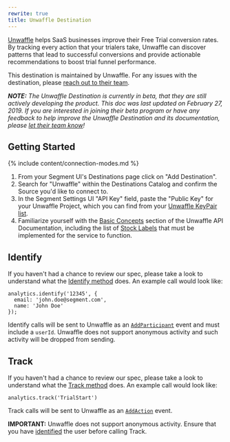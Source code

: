 ```yaml
---
rewrite: true
title: Unwaffle Destination
---
```


[Unwaffle](https://unwaffle.com/?utm_source=segmentio&utm_medium=docs&utm_campaign=partners) helps SaaS businesses improve their Free Trial conversion rates. By tracking every action that your trialers take, Unwaffle can discover patterns that lead to successful conversions and provide actionable recommendations to boost trial funnel performance.

This destination is maintained by Unwaffle. For any issues with the destination, please [reach out to their team](mailto:info@unwaffle.com).

_**NOTE:** The Unwaffle Destination is currently in beta, that they are still actively developing the product. This doc was last updated on February 27, 2019. If you are interested in joining their beta program or have any feedback to help improve the Unwaffle Destination and its documentation, please [let  their team know](mailto:info@unwaffle.com)!_

## Getting Started

{% include content/connection-modes.md %}

1. From your Segment UI's Destinations page click on "Add Destination".
2. Search for "Unwaffle" within the Destinations Catalog and confirm the Source you'd like to connect to.
3. In the Segment Settings UI "API Key" field, paste the "Public Key" for your Unwaffle Project, which you can find from your [Unwaffle KeyPair list](https://unwaffle.com/Setup/KeyPairManage.aspx).
4. Familiarize yourself with the [Basic Concepts](https://unwaffle.com/api/docs/#basic-concepts) section of the Unwaffle API Documentation, including the list of [Stock Labels](https://unwaffle.com/api/docs/#stock-labels) that must be implemented for the service to function.


## Identify

If you haven't had a chance to review our spec, please take a look to understand what the [Identify method](https://segment.com/docs/spec/identify/) does. An example call would look like:

```
analytics.identify('12345', {
  email: 'john.doe@segment.com',
  name: 'John Doe'
});
```

Identify calls will be sent to Unwaffle as an [`AddParticipant`](https://unwaffle.com/api/docs/#addparticipant) event and must include a `userId`. Unwaffle does not support anonymous activity and such activity will be dropped from sending.


## Track

If you haven't had a chance to review our spec, please take a look to understand what the [Track method](https://segment.com/docs/spec/track/) does. An example call would look like:

```
analytics.track('TrialStart')
```

Track calls will be sent to Unwaffle as an [`AddAction`](https://unwaffle.com/api/docs/#addaction)  event.

**IMPORTANT:** Unwaffle does not support anonymous activity. Ensure that you have [identified](https://segment.com/docs/destinations/unwaffle/#identify) the user before calling Track.
